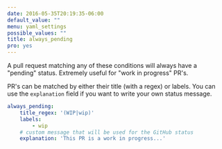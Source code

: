 ```yaml
---
date: 2016-05-35T20:19:35-06:00
default_value: ""
menu: yaml_settings
possible_values: ""
title: always_pending
pro: yes
---
```


A pull request matching any of these conditions will always have a "pending" status. Extremely useful for "work in progress" PR's.

PR's can be matched by either their title (with a regex) or labels. You can use the `explanation` field if you want to write your own status message.

```yaml
always_pending:
    title_regex: '(WIP|wip)'
    labels:
        - wip
    # custom message that will be used for the GitHub status
    explanation: 'This PR is a work in progress...'
```
